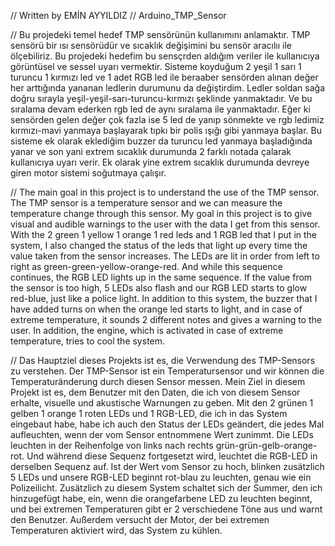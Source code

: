 // Written by EMİN AYYILDIZ
// Arduino_TMP_Sensor



// Bu projedeki temel hedef TMP sensörünün kullanımını anlamaktır. TMP sensörü bir ısı sensörüdür ve sıcaklık değişimini bu sensör aracılıı ile ölçebiliriz. Bu projedeki hedefim bu sensçrden aldığım veriler ile kullanıcıya görüntüsel ve sessel uyarı vermektir. Sisteme koyduğum 2 yeşil 1 sarı 1 turuncu 1 kırmızı led ve 1 adet RGB led ile beraaber sensörden alınan değer her arttığında yananan ledlerin durumunu da değiştirdim. Ledler soldan sağa doğru sırayla yeşil-yeşil-sarı-turuncu-kırmızı şeklinde yanmaktadır. Ve bu sıralama devam ederken rgb led de aynı sıralama ile yanmaktadır. Eğer ki sensörden gelen değer çok fazla ise 5 led de yanıp sönmekte ve rgb ledimiz kırmızı-mavi yanmaya başlayarak tıpkı bir polis ışığı gibi yanmaya başlar. Bu sisteme ek olarak eklediğim buzzer da turuncu led yanmaya başladığında yanar ve son yani extrem sıcaklık durumunda 2 farklı notada çalarak kullanıcıya uyarı verir. Ek olarak yine extrem sıcaklık durumunda devreye giren motor sistemi soğutmaya çalışır.




// The main goal in this project is to understand the use of the TMP sensor. The TMP sensor is a temperature sensor and we can measure the temperature change through this sensor. My goal in this project is to give visual and audible warnings to the user with the data I get from this sensor. With the 2 green 1 yellow 1 orange 1 red leds and 1 RGB led that I put in the system, I also changed the status of the leds that light up every time the value taken from the sensor increases. The LEDs are lit in order from left to right as green-green-yellow-orange-red. And while this sequence continues, the RGB LED lights up in the same sequence. If the value from the sensor is too high, 5 LEDs also flash and our RGB LED starts to glow red-blue, just like a police light. In addition to this system, the buzzer that I have added turns on when the orange led starts to light, and in case of extreme temperature, it sounds 2 different notes and gives a warning to the user. In addition, the engine, which is activated in case of extreme temperature, tries to cool the system.




// Das Hauptziel dieses Projekts ist es, die Verwendung des TMP-Sensors zu verstehen. Der TMP-Sensor ist ein Temperatursensor und wir können die Temperaturänderung durch diesen Sensor messen. Mein Ziel in diesem Projekt ist es, dem Benutzer mit den Daten, die ich von diesem Sensor erhalte, visuelle und akustische Warnungen zu geben. Mit den 2 grünen 1 gelben 1 orange 1 roten LEDs und 1 RGB-LED, die ich in das System eingebaut habe, habe ich auch den Status der LEDs geändert, die jedes Mal aufleuchten, wenn der vom Sensor entnommene Wert zunimmt. Die LEDs leuchten in der Reihenfolge von links nach rechts grün-grün-gelb-orange-rot. Und während diese Sequenz fortgesetzt wird, leuchtet die RGB-LED in derselben Sequenz auf. Ist der Wert vom Sensor zu hoch, blinken zusätzlich 5 LEDs und unsere RGB-LED beginnt rot-blau zu leuchten, genau wie ein Polizeilicht. Zusätzlich zu diesem System schaltet sich der Summer, den ich hinzugefügt habe, ein, wenn die orangefarbene LED zu leuchten beginnt, und bei extremen Temperaturen gibt er 2 verschiedene Töne aus und warnt den Benutzer. Außerdem versucht der Motor, der bei extremen Temperaturen aktiviert wird, das System zu kühlen.
